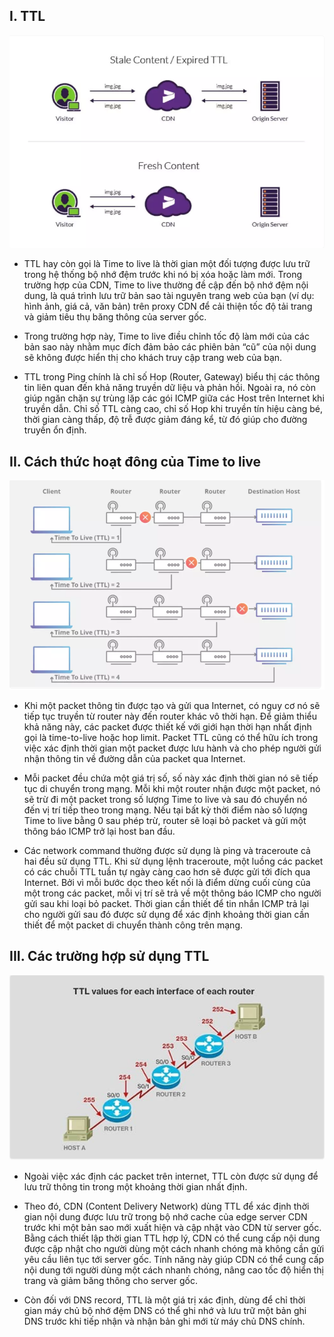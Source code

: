 ## I. TTL 
<img src = "img/time to live 1.png">

-  TTL hay còn gọi là Time to live là thời gian một đối tượng được lưu trữ trong hệ thống bộ nhớ đệm trước khi nó bị xóa hoặc làm mới. Trong trường hợp của CDN, Time to live thường đề cập đến bộ nhớ đệm nội dung, là quá trình lưu trữ bản sao tài nguyên trang web của bạn (ví dụ: hình ảnh, giá cả, văn bản) trên proxy CDN để cải thiện tốc độ tải trang và giảm tiêu thụ băng thông của server gốc.

- Trong trường hợp này, Time to live điều chỉnh tốc độ làm mới của các bản sao này nhằm mục đích đảm bảo các phiên bản “cũ” của nội dung sẽ không được hiển thị cho khách truy cập trang web của bạn.

- TTL trong Ping chính là chỉ số Hop (Router, Gateway) biểu thị các thông tin liên quan đến khả năng truyền dữ liệu và phản hồi. Ngoài ra, nó còn giúp ngăn chặn sự trùng lặp các gói ICMP giữa các Host trên Internet khi truyền dẫn. Chỉ số TTL càng cao, chỉ số Hop khi truyền tín hiệu càng bé, thời gian càng thấp, độ trễ được giảm đáng kể, từ đó giúp cho đường truyền ổn định.

## II. Cách thức hoạt đông của Time to live
<img src="img/time to live 2.png">

- Khi một packet thông tin được tạo và gửi qua Internet, có nguy cơ nó sẽ tiếp tục truyền từ router này đến router khác vô thời hạn. Để giảm thiểu khả năng này, các packet được thiết kế với giới hạn thời hạn nhất định gọi là time-to-live hoặc hop limit. Packet TTL cũng có thể hữu ích trong việc xác định thời gian một packet được lưu hành và cho phép người gửi nhận thông tin về đường dẫn của packet qua Internet.

- Mỗi packet đều chứa một giá trị số, số này xác định thời gian nó sẽ tiếp tục di chuyển trong mạng. Mỗi khi một router nhận được một packet, nó sẽ trừ đi một packet trong số lượng Time to live và sau đó chuyển nó đến vị trí tiếp theo trong mạng. Nếu tại bất kỳ thời điểm nào số lượng Time to live bằng 0 sau phép trừ, router sẽ loại bỏ packet và gửi một thông báo ICMP trở lại host ban đầu.

- Các network command thường được sử dụng là ping và traceroute cả hai đều sử dụng TTL. Khi sử dụng lệnh traceroute, một luồng các packet có các chuỗi TTL tuần tự ngày càng cao hơn sẽ được gửi tới đích qua Internet. Bởi vì mỗi bước dọc theo kết nối là điểm dừng cuối cùng của một trong các packet, mỗi vị trí sẽ trả về một thông báo ICMP cho người gửi sau khi loại bỏ packet. Thời gian cần thiết để tin nhắn ICMP trả lại cho người gửi sau đó được sử dụng để xác định khoảng thời gian cần thiết để một packet di chuyển thành công trên mạng.

## III. Các trường hợp sử dụng TTL 
<img src="img/time to live 3.png">

- Ngoài việc xác định các packet trên internet, TTL còn được sử dụng để lưu trữ thông tin trong một khoảng thời gian nhất định.

- Theo đó, CDN (Content Delivery Network) dùng TTL để xác định thời gian nội dung được lưu trữ trong bộ nhớ cache của edge server CDN trước khi một bản sao mới xuất hiện và cập nhật vào CDN từ server gốc. Bằng cách thiết lập thời gian TTL hợp lý, CDN có thể cung cấp nội dung được cập nhật cho người dùng một cách nhanh chóng mà không cần gửi yêu cầu liên tục tới server gốc. Tính năng này giúp CDN có thể cung cấp nội dung tới người dùng một cách nhanh chóng, nâng cao tốc độ hiển thị trang và giảm băng thông cho server gốc.

- Còn đối với DNS record, TTL là một giá trị xác định, dùng để chỉ thời gian máy chủ bộ nhớ đệm DNS có thể ghi nhớ và lưu trữ một bản ghi DNS trước khi tiếp nhận và nhận bản ghi mới từ máy chủ DNS chính.

